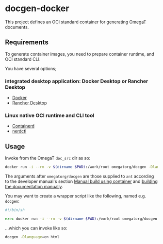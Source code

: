 # docgen-docker
This project defines an OCI standard container for generating
[OmegaT](https://omegat.org) documents.

## Requirements

To generate container images, you need to prepare container runtime,
and OCI standard CLI.

You have several options;

### integrated desktop application: Docker Desktop or Rancher Desktop

- [Docker](https://www.docker.com/products/docker-desktop)
- [Rancher Desktop](https://rancherdesktop.io/)

### Linux native OCI runtime and CLI tool

- [Containerd](https://containerd.io/)
- [nerdctl](https://github.com/containerd/nerdctl)

## Usage

Invoke from the OmegaT `doc_src` dir as so:

```sh
docker run -i --rm -v $(dirname $PWD):/work/root omegatorg/docgen -Dlanguage=en html
```

The arguments after `omegatorg/docgen` are those supplied to `ant` according
to the developer manual's section [Manual build using container](https://omegat.readthedocs.io/en/latest/07.ManualBuildUsingContainer/)
and [building the documentation manually](https://omegat.readthedocs.io/en/latest/08.ManuallyBuildDocumentation/).

You may want to create a wrapper script like the following, named
e.g. `docgen`:

```sh
#!/bin/sh

exec docker run -i --rm -v $(dirname $PWD):/work/root omegatorg/docgen "$@"
```

...which you can invoke like so:

```sh
docgen -Dlanguage=en html
```
